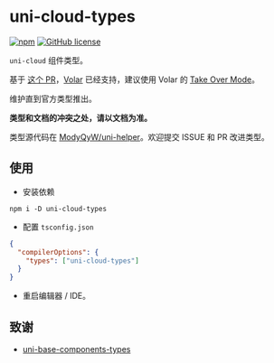 # uni-cloud-types

[![npm](https://img.shields.io/npm/v/uni-ui-types)](https://www.npmjs.com/package/uni-ui-types) [![GitHub license](https://img.shields.io/github/license/ModyQyW/uni-helper)](https://github.com/ModyQyW/uni-helper/blob/main/LICENSE)

`uni-cloud` 组件类型。

基于 [这个 PR](https://github.com/vuejs/core/pull/3399)，[Volar](https://github.com/johnsoncodehk/volar) 已经支持，建议使用 Volar 的 [Take Over Mode](https://github.com/johnsoncodehk/volar/discussions/471)。

维护直到官方类型推出。

**类型和文档的冲突之处，请以文档为准。**

类型源代码在 [ModyQyW/uni-helper](https://github.com/ModyQyW/uni-helper)。欢迎提交 ISSUE 和 PR 改进类型。

## 使用

- 安装依赖

```shell
npm i -D uni-cloud-types
```

- 配置 `tsconfig.json`

```json
{
  "compilerOptions": {
    "types": ["uni-cloud-types"]
  }
}
```

- 重启编辑器 / IDE。

## 致谢

- [uni-base-components-types](https://github.com/satrong/uni-base-components-types)
